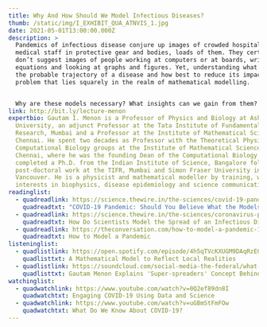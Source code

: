 ```yaml
---
title: Why And How Should We Model Infectious Diseases?
thumb: /static/img/I_EXHIBIT_QUA_ATNVIS_1.jpg
date: 2021-05-01T13:00:00.000Z
description: >
  Pandemics of infectious disease conjure up images of crowded hospitals,
  medical staff in protective gear and bodies, loads of them. They certainly
  don’t suggest images of people working at computers or at boards, writing down
  equations and looking at graphs and figures. Yet, understanding what might be
  the probable trajectory of a disease and how best to reduce its impact is a
  problem that lies squarely in the realm of mathematical modelling. 


  Why are these models necessary? What insights can we gain from them? In this talk, Professor Gautam Menon will discuss these questions, as well as survey some epidemic models that are used to understand and model disease spread. Approaching these topics through a qualitative rather than technical lens, Menon will show how to develop the right intuition about what goes into modeling infectious diseases.
link: http://bit.ly/lecture-menon
expertbio: Gautam I. Menon is a Professor of Physics and Biology at Ashoka
  University, an adjunct Professor at the Tata Institute of Fundamental
  Research, Mumbai and a Professor at the Institute of Mathematical Sciences,
  Chennai. He spent two decades as Professor with the Theoretical Physics and
  Computational Biology groups at the Institute of Mathematical Sciences,
  Chennai, where he was the founding Dean of the Computational Biology group. He
  completed a Ph.D. from the Indian Institute of Science, Bangalore followed by
  post-doctoral work at the TIFR, Mumbai and Simon Fraser University in
  Vancouver. He is a physicist and mathematical modeller by training, with
  interests in biophysics, disease epidemiology and science communication.
readinglist:
  - quadreadlink: https://science.thewire.in/the-sciences/covid-19-pandemic-infectious-disease-transmission-sir-seir-icmr-indiasim-agent-based-modelling/
    quadreadtxt: "COVID-19 Pandemic: Should You Believe What the Models Say About India?"
  - quadreadlink: https://science.thewire.in/the-sciences/coronavirus-pandemic-infectious-disease-transmission-modelling-kermack-mckendrick-theory-seir-model/
    quadreadtxt: How Do Scientists Model the Spread of an Infectious Disease?
  - quadreadlink: https://theconversation.com/how-to-model-a-pandemic-134187
    quadreadtxt: How to Model a Pandemic
listeninglist:
  - quadlistlink: https://open.spotify.com/episode/4h5qTVcKXUGM9DAqRzEGOU
    quadlisttxt: A Mathematical Model to Reflect Local Realities
  - quadlistlink: https://soundcloud.com/social-media-the-federal/what-is-indian-exceptionalism-explains
    quadlisttxt: Gautam Menon Explains 'Super-spreaders' Concept Behind COVID-19
watchinglist:
  - quadwatchlink: https://www.youtube.com/watch?v=0Q2ef89dn8I
    quadwatchtxt: Engaging COVID-19 Using Data and Science
  - quadwatchlink: https://www.youtube.com/watch?v=uGBmStFmFOw
    quadwatchtxt: What Do We Know About COVID-19?
---
```

